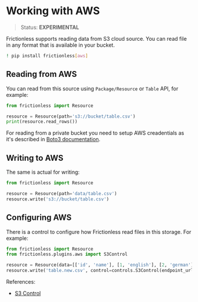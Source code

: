 # Working with AWS

> Status: **EXPERIMENTAL**

Frictionless supports reading data from S3 cloud source. You can read file in any format that is available in your bucket.

```sh
! pip install frictionless[aws]
```

## Reading from AWS

You can read from this source using `Package/Resource` or `Table` API, for example:

```py
from frictionless import Resource

resource = Resource(path='s3://bucket/table.csv')
print(resource.read_rows())
```

For reading from a private bucket you need to setup AWS creadentials as it's described in [Boto3 documentation](https://boto3.amazonaws.com/v1/documentation/api/latest/guide/credentials.html#environment-variables).

## Writing to AWS

The same is actual for writing:

```py
from frictionless import Resource

resource = Resource(path='data/table.csv')
resource.write('s3://bucket/table.csv')
```

## Configuring AWS

There is a control to configure how Frictionless read files in this storage. For example:

```py
from frictionless import Resource
from frictionless.plugins.aws import S3Control

resource = Resource(data=[['id', 'name'], [1, 'english'], [2, 'german']])
resource.write('table.new.csv', control=controls.S3Control(endpoint_url='<url>'))
```

References:
- [S3 Control](https://frictionlessdata.io/tooling/python/schemes-reference/#s3)
